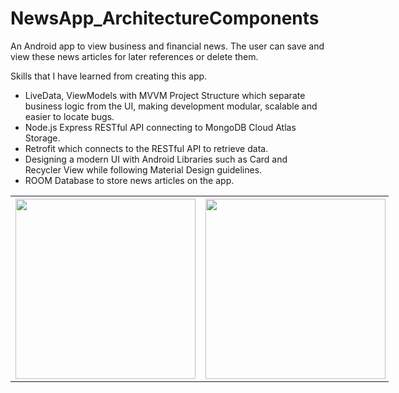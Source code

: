 # NewsApp_ArchitectureComponents

An Android app to view business and financial news.
The user can save and view these news articles for later references or delete them. 

Skills that I have learned from creating this app.

* LiveData, ViewModels with MVVM Project Structure which separate business logic from the UI, making development modular, scalable and easier to locate bugs.
* Node.js Express RESTful API connecting to MongoDB Cloud Atlas Storage.
* Retrofit which connects to the RESTful API to retrieve data. 
* Designing a modern UI with Android Libraries such as Card and Recycler View while following Material Design guidelines.
* ROOM Database to store news articles on the app.

<table style="width:120%">
  <tr>
    <th><img src="https://user-images.githubusercontent.com/25613143/128639517-590022a3-ca82-4b78-8626-0a563f0daa39.png" width="288"></th>
    <th><img src="https://user-images.githubusercontent.com/25613143/128736266-0aba089e-e9c6-424c-b23a-397e4295b5d5.png" width="288"></th> 
  </tr>
</table>
